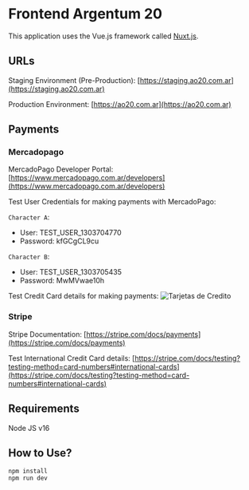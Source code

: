 # Frontend Argentum 20

This application uses the Vue.js framework called [Nuxt.js](https://nuxtjs.org).

## URLs

Staging Environment (Pre-Production): [https://staging.ao20.com.ar](https://staging.ao20.com.ar)

Production Environment: [https://ao20.com.ar](https://ao20.com.ar)

## Payments

### Mercadopago

MercadoPago Developer Portal: [https://www.mercadopago.com.ar/developers](https://www.mercadopago.com.ar/developers)

Test User Credentials for making payments with MercadoPago:

`Character A`:
- User: TEST_USER_1303704770
- Password: kfGCgCL9cu

`Character B`:
- User: TEST_USER_1303705435
- Password: MwMVwae10h

Test Credit Card details for making payments:
![Tarjetas de Credito](https://i.ibb.co/nn4qr5s/image.png)

### Stripe

Stripe Documentation: [https://stripe.com/docs/payments](https://stripe.com/docs/payments)

Test International Credit Card details:
[https://stripe.com/docs/testing?testing-method=card-numbers#international-cards](https://stripe.com/docs/testing?testing-method=card-numbers#international-cards)

## Requirements

Node JS v16

## How to Use?
```
npm install
npm run dev
```

